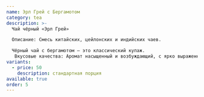 ```yaml
---
name: Эрл Грей с Бергамотом
category: tea
description: >-
  Чай чёрный «Эрл Грей» 

  Описание: Смесь китайских, цейлонских и индийских чаев. 

  Чёрный чай с бергамотом – это классический купаж. 
   Вкусовые качества: Аромат насыщенный и возбуждающий, с ярко выраженными цитрусовыми нотами. Чай подходит для чаепития в любое время суток, успокаивает и освежает.
variants:
  - price: 50
    description: стандартная порция
available: true
order: 5
---
```

